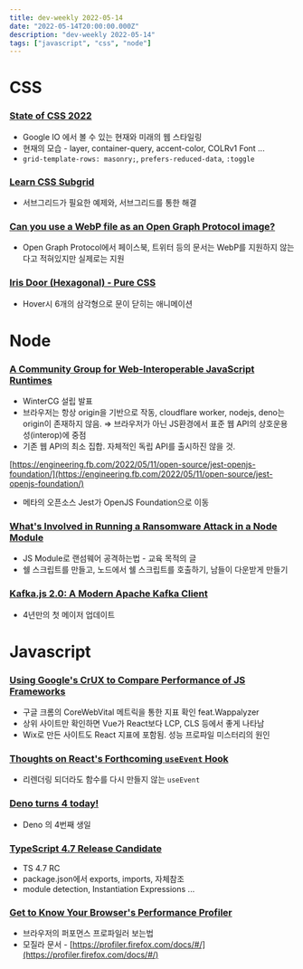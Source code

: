 ```yaml
---
title: dev-weekly 2022-05-14
date: "2022-05-14T20:00:00.000Z"
description: "dev-weekly 2022-05-14"
tags: ["javascript", "css", "node"]
---
```

# CSS

### **[State of CSS 2022](https://web.dev/state-of-css-2022)**

- Google IO 에서 볼 수 있는 현재와 미래의 웹 스타일링
- 현재의 모습 - layer, container-query, accent-color, COLRv1 Font ...
- `grid-template-rows: masonry;`, `prefers-reduced-data`, `:toggle`

### **[Learn CSS Subgrid](https://ishadeed.com/article/learn-css-subgrid/)**

- 서브그리드가 필요한 예제와, 서브그리드를 통한 해결

### **[Can you use a WebP file as an Open Graph Protocol image?](https://www.ctrl.blog/entry/webp-ogp.html)**

- Open Graph Protocol에서 페이스북, 트위터 등의 문서는 WebP를 지원하지 않는다고 적혀있지만 실제로는 지원

### **[Iris Door (Hexagonal) - Pure CSS](https://codepen.io/josetxu/pen/RwxzwEa)**

- Hover시 6개의 삼각형으로 문이 닫히는 애니메이션

# Node

### **[A Community Group for Web-Interoperable JavaScript Runtimes](https://blog.cloudflare.com/introducing-the-wintercg/)**

- WinterCG 설립 발표
- 브라우저는 항상 origin을 기반으로 작동, cloudflare worker, nodejs, deno는 origin이 존재하지 않음. ⇒ 브라우저가 아닌 JS환경에서 표준 웹 API의 상호운용성(interop)에 중점
- 기존 웹 API의 최소 집합. 자체적인 독립 API를 출시하진 않을 것.

[https://engineering.fb.com/2022/05/11/open-source/jest-openjs-foundation/](https://engineering.fb.com/2022/05/11/open-source/jest-openjs-foundation/)

- 메타의 오픈소스 Jest가 OpenJS Foundation으로 이동

### **[What's Involved in Running a Ransomware Attack in a Node Module](https://charliegerard.dev/blog/ransomware-script-node-module/)**

- JS Module로 랜섬웨어 공격하는법 - 교육 목적의 글
- 쉘 스크립트를 만들고, 노드에서 쉘 스크립트를 호출하기, 남들이 다운받게 만들기

### **[Kafka.js 2.0: A Modern Apache Kafka Client](https://github.com/tulios/kafkajs/releases)**

- 4년만의 첫 메이저 업데이트

# Javascript

### **[Using Google's CrUX to Compare Performance of JS Frameworks](https://www.smashingmagazine.com/2022/05/google-crux-analysis-comparison-performance-javascript-frameworks/)**

- 구글 크롬의 CoreWebVital 메트릭을 통한 지표 확인 feat.Wappalyzer
- 상위 사이트만 확인하면 Vue가 React보다 LCP, CLS 등에서 좋게 나타남
- Wix로 만든 사이트도 React 지표에 포함됨. 성능 프로파일 미스터리의 원인

### **[Thoughts on React's Forthcoming `useEvent` Hook](https://typeofnan.dev/what-the-useevent-react-hook-is-and-isnt/)**

- 리렌더링 되더라도 함수를 다시 만들지 않는 `useEvent`

### **[Deno turns 4 today!](https://twitter.com/deno_land/status/1525119512277725184)**

- Deno 의 4번째 생일

### **[TypeScript 4.7 Release Candidate](https://devblogs.microsoft.com/typescript/announcing-typescript-4-7-rc/)**

- TS 4.7 RC
- package.json에서 exports, imports, 자체참조
- module detection, Instantiation Expressions ...

### **[Get to Know Your Browser's Performance Profiler](https://blog.atomrc.dev/p/js-performance-profiling/)**

- 브라우저의 퍼포먼스 프로파일러 보는법
- 모질라 문서 - [https://profiler.firefox.com/docs/#/](https://profiler.firefox.com/docs/#/)